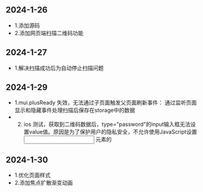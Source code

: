 ## 2024-1-26

* 1.添加源码
* 2.添加网页端扫描二维码功能

## 2024-1-27

* 1.解决扫描成功后为自动停止扫描问题

## 2024-1-29

* 1.mui.plusReady 失效，无法通过子页面触发父页面刷新事件： 通过监听页面显示和隐藏事件处理扫描后保存在storage中的数据
* 2. ios 测试，获取到二维码数据后，type="password"的input输入框无法设置value值。原因是为了保护用户的隐私安全，不允许使用JavaScript设置 <input type="password"> 元素的

## 2024-1-30

* 1.优化页面样式
* 2.添加焦点扩散渐变动画

